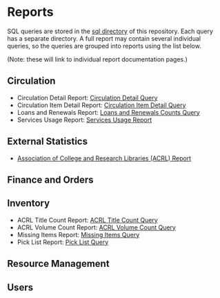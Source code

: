 # Reports

SQL queries are stored in the [sql directory](sql) of this repository.
Each query has a separate directory. A full report may contain
several individual queries, so the queries are grouped into reports
using the list below.

(Note: these will link to individual report documentation pages.)

## Circulation

* Circulation Detail Report: [Circulation Detail
  Query](../sql/circ_detail)
* Circulation Item Detail Report: [Circulation Item Detail
  Query](../sql/circ_item_detail)
* Loans and Renewals Report: [Loans and Renewals Counts
  Query](../sql/loans_and_renewals_counts)
* Services Usage Report: [Services Usage Report](../sql/services_usage)

## External Statistics
* [Association of College and Research Libraries (ACRL) Report](ACRL.md)

## Finance and Orders

## Inventory

* ACRL Title Count Report: [ACRL Title Count Query](../sql/acrl)
* ACRL Volume Count Report: [ACRL Volume Count Query](../sql/acrl)
* Missing Items Report: [Missing Items Query](../sql/missing_items)
* Pick List Report: [Pick List Query](../sql/pick_list)

## Resource Management

## Users
